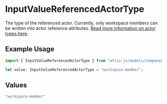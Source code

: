 # InputValueReferencedActorType

The type of the referenced actor. Currently, only workspace members can be written into actor reference attributes. [Read more information on actor types here](/docs/actors).

## Example Usage

```typescript
import { InputValueReferencedActorType } from "attio-js/models/components/inputvalueunion.js";

let value: InputValueReferencedActorType = "workspace-member";
```

## Values

```typescript
"workspace-member"
```